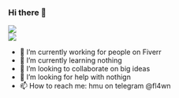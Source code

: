 ### Hi there 👋
<a href="https://www.youtube.com/watch?v=oHg5SJYRHA0">
  <img align="center" src="https://github-readme-stats.vercel.app/api/top-langs/?username=flawnn&layout=compact&bg_color=30,e96443,904e95&title_color=fff&text_color=fff" />
</a>
<br>
<a href="https://www.youtube.com/watch?v=oHg5SJYRHA0">
  <img align="center" src="https://github-readme-stats.vercel.app/api?username=flawnn&count_private=true&include_all_commits=true&show_icons=true&bg_color=30,e96443,904e95&title_color=fff&text_color=fff"/>
</a>


- 🔭 I’m currently working for people on Fiverr
- 🌱 I’m currently learning nothing
- 👯 I’m looking to collaborate on big ideas
- 🤔 I’m looking for help with nothign
- 📫 How to reach me: hmu on telegram @fl4wn

